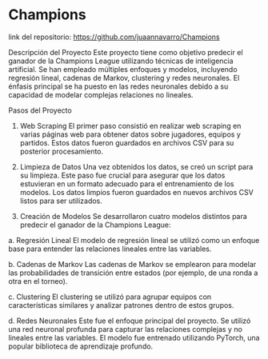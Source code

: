 # Champions

link del repositorio: https://github.com/juaannavarro/Champions


Descripción del Proyecto
Este proyecto tiene como objetivo predecir el ganador de la Champions League utilizando técnicas de inteligencia artificial. Se han empleado múltiples enfoques y modelos, incluyendo regresión lineal, cadenas de Markov, clustering y redes neuronales. El énfasis principal se ha puesto en las redes neuronales debido a su capacidad de modelar complejas relaciones no lineales.

Pasos del Proyecto
1. Web Scraping
El primer paso consistió en realizar web scraping en varias páginas web para obtener datos sobre jugadores, equipos y partidos. Estos datos fueron guardados en archivos CSV para su posterior procesamiento.

2. Limpieza de Datos
Una vez obtenidos los datos, se creó un script para su limpieza. Este paso fue crucial para asegurar que los datos estuvieran en un formato adecuado para el entrenamiento de los modelos. Los datos limpios fueron guardados en nuevos archivos CSV listos para ser utilizados.

3. Creación de Modelos
Se desarrollaron cuatro modelos distintos para predecir el ganador de la Champions League:

a. Regresión Lineal
El modelo de regresión lineal se utilizó como un enfoque base para entender las relaciones lineales entre las variables.

b. Cadenas de Markov
Las cadenas de Markov se emplearon para modelar las probabilidades de transición entre estados (por ejemplo, de una ronda a otra en el torneo).

c. Clustering
El clustering se utilizó para agrupar equipos con características similares y analizar patrones dentro de estos grupos.

d. Redes Neuronales
Este fue el enfoque principal del proyecto. Se utilizó una red neuronal profunda para capturar las relaciones complejas y no lineales entre las variables. El modelo fue entrenado utilizando PyTorch, una popular biblioteca de aprendizaje profundo.
